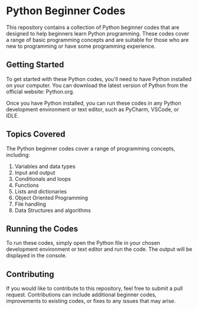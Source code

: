 # Python Beginner Codes
This repository contains a collection of Python beginner codes that are designed to help beginners learn Python programming. These codes cover a range of basic programming concepts and are suitable for those who are new to programming or have some programming experience.

## Getting Started
To get started with these Python codes, you'll need to have Python installed on your computer. You can download the latest version of Python from the official website: Python.org.

Once you have Python installed, you can run these codes in any Python development environment or text editor, such as PyCharm, VSCode, or IDLE.

## Topics Covered
The Python beginner codes cover a range of programming concepts, including:

1. Variables and data types
2. Input and output
3. Conditionals and loops
4. Functions
5. Lists and dictionaries
6. Object Oriented Programming
7. File handling
8. Data Structures and algorithms

## Running the Codes
To run these codes, simply open the Python file in your chosen development environment or text editor and run the code. The output will be displayed in the console.

## Contributing
If you would like to contribute to this repository, feel free to submit a pull request. Contributions can include additional beginner codes, improvements to existing codes, or fixes to any issues that may arise.
